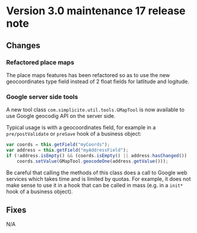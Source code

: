 Version 3.0 maintenance 17 release note
=======================================

Changes
-------

### Refactored place maps

The place maps features has been refactored so as to use the new geocoordinates type field instead of 2 float
fields for latlitude and logitude.

### Google server side tools

A new tool class `com.simplicite.util.tools.GMapTool` is now available to use Google geocodig API on the server side.

Typical usage is with a geocoordinates field, for example in a `pre/postValidate` or `preSave` hook of a business object:

```javascript
var coords = this.getField("myCoords");
var address = this.getField("myAddressField");
if (!address.isEmpty() && (coords.isEmpty() || address.hasChanged())
	coords.setValue(GMapTool.geocodeOne(address.getValue()));
```

Be careful that calling the methods of this class does a call to Google web services which takes time and is limited by quotas.
For example, it does not make sense to use it in a hook that can be called in mass (e.g. in a `init*` hook of a business object).

Fixes
-----

N/A
